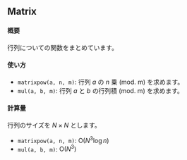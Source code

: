 ## Matrix

#### 概要

行列についての関数をまとめています。

#### 使い方

- `matrixpow(a, n, m)`: 行列 $a$ の $n$ 乗 (mod. m) を求めます。
- `mul(a, b, m)`: 行列 $a$ と $b$ の行列積 (mod. m) を求めます。

#### 計算量

行列のサイズを $N \times N$ とします。

- `matrixpow(a, n, m)`: $\mathrm{O}(N^3 \log n)$
- `mul(a, b, m)`: $\mathrm{O}(N^3)$